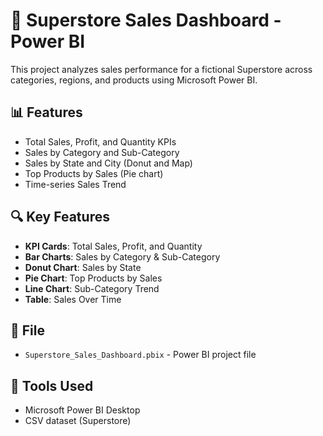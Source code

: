 # 🧠 Superstore Sales Dashboard - Power BI

This project analyzes sales performance for a fictional Superstore across categories, regions, and products using Microsoft Power BI.

## 📊 Features
- Total Sales, Profit, and Quantity KPIs
- Sales by Category and Sub-Category
- Sales by State and City (Donut and Map)
- Top Products by Sales (Pie chart)
- Time-series Sales Trend
  
## 🔍 Key Features
- **KPI Cards**: Total Sales, Profit, and Quantity
- **Bar Charts**: Sales by Category & Sub-Category
- **Donut Chart**: Sales by State
- **Pie Chart**: Top Products by Sales
- **Line Chart**: Sub-Category Trend
- **Table**: Sales Over Time
  
## 📁 File
- `Superstore_Sales_Dashboard.pbix` - Power BI project file

## 🚀 Tools Used
- Microsoft Power BI Desktop
- CSV dataset (Superstore)



